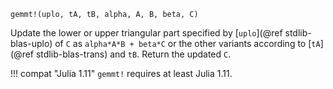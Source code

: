 ```
gemmt!(uplo, tA, tB, alpha, A, B, beta, C)
```

Update the lower or upper triangular part specified by [`uplo`](@ref stdlib-blas-uplo) of `C` as `alpha*A*B + beta*C` or the other variants according to [`tA`](@ref stdlib-blas-trans) and `tB`. Return the updated `C`.

!!! compat "Julia 1.11"
    `gemmt!` requires at least Julia 1.11.

